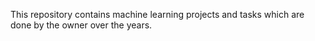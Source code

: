This repository contains machine learning projects and tasks which are done by the owner over the years. 
